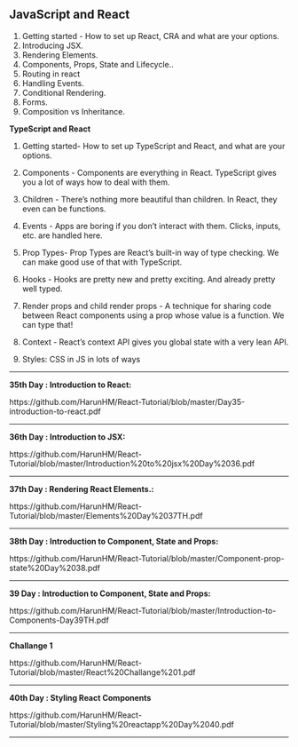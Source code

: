 
## JavaScript and React

1. Getting started - How to set up React, CRA and what are your options.</br>
2. Introducing JSX. </br>
3. Rendering Elements.</br>
4. Components, Props,  State and Lifecycle.. </br>
5. Routing in react
6. Handling Events.</br>
7. Conditional Rendering.</br>
8. Forms. </br>
9. Composition vs Inheritance. </br>

<b><p>  TypeScript and React</b> </p>

1. Getting started- How to set up TypeScript and React, and what are your options.

2. Components - Components are everything in React. TypeScript gives you a lot of ways how to deal with them.

3. Children - There’s nothing more beautiful than children. In React, they even can be functions.

4. Events - Apps are boring if you don’t interact with them. Clicks, inputs, etc. are handled here.

5. Prop Types- Prop Types are React’s built-in way of type checking. We can make good use of that with TypeScript.

6. Hooks - Hooks are pretty new and pretty exciting. And already pretty well typed.

7. Render props and child render props - A technique for sharing code between React components using a prop whose value is a function. We can type that!

8. Context - React’s context API gives you global state with a very lean API.

9. Styles: CSS in JS in lots of ways

<hr>
<b>35th Day : Introduction to React: </b></br>
<p> 
  https://github.com/HarunHM/React-Tutorial/blob/master/Day35-introduction-to-react.pdf
</p>

<hr>
<b>36th Day : Introduction to JSX: </b></br>
<p> 
 https://github.com/HarunHM/React-Tutorial/blob/master/Introduction%20to%20jsx%20Day%2036.pdf 
</p>
<hr>
<b> 37th Day : Rendering React Elements.: </b></br>
<p> 
 https://github.com/HarunHM/React-Tutorial/blob/master/Elements%20Day%2037TH.pdf
</p>

<hr>
<b>38th Day : Introduction to Component, State and Props: </b></br>
<p> 
 https://github.com/HarunHM/React-Tutorial/blob/master/Component-prop-state%20Day%2038.pdf
</p>

<hr>
<b>39 Day : Introduction to Component, State and Props: </b></br>
<p> 
 https://github.com/HarunHM/React-Tutorial/blob/master/Introduction-to-Components-Day39TH.pdf
</p>

<hr>
<b> Challange 1 </b></br>
<p> 
 https://github.com/HarunHM/React-Tutorial/blob/master/React%20Challange%201.pdf
</p>

<hr>
<b> 40th Day : Styling React Components</b></br>
<p> 
 https://github.com/HarunHM/React-Tutorial/blob/master/Styling%20reactapp%20Day%2040.pdf
</p>

<hr>
